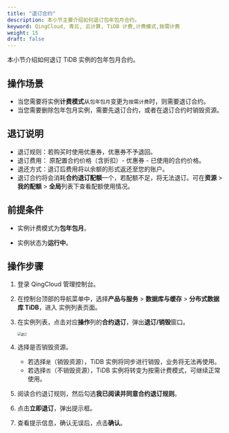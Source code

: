 ```yaml
---
title: "退订合约" 
description: 本小节主要介绍如何退订包年包月合约。 
keyword: QingCloud, 青云, 云计算, TiDB 计费,计费模式,按需计费
weight: 15
draft: false
---
```


本小节介绍如何退订 TiDB 实例的包年包月合约。

## 操作场景

- 当您需要将实例**计费模式**从`包年包月`变更为`按需计费`时，则需要退订合约。
- 当您需要删除包年包月实例，需要先退订合约，或者在退订合约时销毁资源。

## 退订说明

<!-- 按需计费修改为包年包月计费时，将一次性扣除包年包月的费用，请确保余额充足，以免扣费对其他资源的使用造成影响。若需充值请到[充值页面](https://console.qingcloud.com/finance/wallet/)进行操作。-->

<!-- 按小时计费修改为按月、按年计费时，会产生一个新购订单，您必须完成该订单的支付流程，计费方式的变更才能生效。若未支付或未成功支付，您的[订单管理](https://console.qingcloud.com/finance/order)页面将会出现未完成订单。-->

<!--按月、按年计费修改为按小时计费时，需要先取消包年包月合约。-->

- 退订规则：若购买时使用优惠券，优惠券不予退回。
- 退订费用： 原配置合约价格（含折扣）- 优惠券 - 已使用的合约价格。
- 退还方式：退订后费用将以余额的形式返还至您的账户。
- 退订合约将会消耗**合约退订配额**一个，若配额不足，将无法退订。可在**资源** > **我的配额** > **全局**列表下查看配额使用情况。

## 前提条件

- 实例计费模式为**包年包月**。

- 实例状态为**运行中**。

## 操作步骤

1. 登录 QingCloud 管理控制台。

2. 在控制台顶部的导航菜单中，选择**产品与服务** > **数据库与缓存** > **分布式数据库 TiDB**，进入 实例列表页面。

3. 在实例列表，点击对应**操作**列的**合约退订**，弹出**退订/销毁**窗口。

   <img src="../../../_images/cancel_contract.png" alt="退订" style="zoom:50%;" />

4. 选择是否销毁资源。

   - 若选择`是`（销毁资源），TiDB 实例将同步进行销毁，业务将无法再使用。
   - 若选择`否`（不销毁资源），TiDB 实例将转变为按需计费模式，可继续正常使用。

5. 阅读合约退订规则，然后勾选**我已阅读并同意合约退订规则**。

6. 点击**立即退订**，弹出提示框。

7. 查看提示信息，确认无误后，点击**确认**。

   

